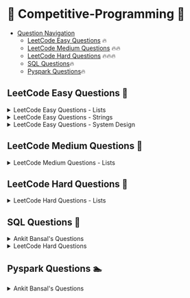 # 👊 Competitive-Programming 👊

- [Question Navigation](#question-navigation)
    - [LeetCode Easy Questions](#leetcode-easy-questions) 🔥
    - [LeetCode Medium Questions](#leetcode-medium-questions) 🔥🔥
    - [LeetCode Hard Questions](#leetcode-hard-questions) 🔥🔥🔥
    - [SQL Questions](#sql-questions)🔥
    - [Pyspark Questions](#pyspark-questions)🔥


## LeetCode Easy Questions <a name="leetcode-easy-questions"></a> 🚴
<details>
<summary>LeetCode Easy Questions - Lists</summary>

- [2965. Find Missing and Repeated Values](https://github.com/vegetariancoder/competitive-programming/blob/main/python/leetcode/easy-question/2965.%20Find%20Missing%20and%20Repeated%20Values.py)
- [1929. Concatenation of Array](https://github.com/vegetariancoder/competitive-programming/blob/main/python/leetcode/easy-question/1929.%20Concatenation%20of%20Array.py)
- [1920. Build Array from Permutation](https://github.com/vegetariancoder/competitive-programming/blob/main/python/leetcode/easy-question/1920.%20Build%20Array%20from%20Permutation.py)
- [1512. Number of Good Pairs](https://github.com/vegetariancoder/competitive-programming/blob/main/python/leetcode/easy-question/1512.%20Number%20of%20Good%20Pairs.py)
- [2011. Final Value of Variable After Performing Operations](https://github.com/vegetariancoder/competitive-programming/blob/main/python/leetcode/easy-question/2011.%20Final%20Value%20of%20Variable%20After%20Performing%20Operations.py)
- [1470. Shuffle the Array](https://github.com/vegetariancoder/competitive-programming/blob/main/python/leetcode/easy-question/1470.%20Shuffle%20the%20Array.py)
- [1672. Richest Customer Wealth](https://github.com/vegetariancoder/competitive-programming/blob/main/python/leetcode/easy-question/1672.%20Richest%20Customer%20Wealth.py)
- [2798. Number of Employees Who Met the Target](https://github.com/vegetariancoder/competitive-programming/blob/main/python/leetcode/easy-question/2798.%20Number%20of%20Employees%20Who%20Met%20the%20Target.py)
- [1431. Kids With the Greatest Number of Candies](https://github.com/vegetariancoder/competitive-programming/blob/main/python/leetcode/easy-question/1431.%20Kids%20With%20the%20Greatest%20Number%20of%20Candies.py)
- [1365. How Many Numbers Are Smaller Than the Current Number](https://github.com/vegetariancoder/competitive-programming/blob/main/python/leetcode/easy-question/1365.%20How%20Many%20Numbers%20Are%20Smaller%20Than%20the%20Current%20Number.py)
- [1480. Running Sum of 1d Array](https://github.com/vegetariancoder/competitive-programming/blob/main/python/leetcode/easy-question/1480.%20Running%20Sum%20of%201d%20Array.py)
- [2824. Count Pairs Whose Sum is Less than Target](https://github.com/vegetariancoder/competitive-programming/blob/main/python/leetcode/easy-question/2824.%20Count%20Pairs%20Whose%20Sum%20is%20Less%20than%20Target.py)
- [2859. Sum of Values at Indices With K Set Bits](https://github.com/vegetariancoder/competitive-programming/blob/main/python/leetcode/easy-question/2859.%20Sum%20of%20Values%20at%20Indices%20With%20K%20Set%20Bits.py)
- [2574. Left and Right Sum Differences](https://github.com/vegetariancoder/competitive-programming/blob/main/python/leetcode/easy-question/2574.%20Left%20and%20Right%20Sum%20Differences.py)
- [1389. Create Target Array in the Given Order](https://github.com/vegetariancoder/competitive-programming/blob/main/python/leetcode/easy-question/1389.%20Create%20Target%20Array%20in%20the%20Given%20Order.py)
- [2974. Minimum Number Game](https://github.com/vegetariancoder/competitive-programming/blob/main/python/leetcode/easy-question/2974.%20Minimum%20Number%20Game.py)
- [1313. Decompress Run-Length Encoded List](https://github.com/vegetariancoder/competitive-programming/blob/main/python/leetcode/easy-question/1313.%20Decompress%20Run-Length%20Encoded%20List.py)
- [1720. Decode XORed Array](https://github.com/vegetariancoder/competitive-programming/blob/main/python/leetcode/easy-question/1720.%20Decode%20XORed%20Array.py)
- [3033. Modify the Matrix](https://github.com/vegetariancoder/competitive-programming/blob/main/python/leetcode/easy-question/3033.%20Modify%20the%20Matrix.py)
- [3069. Distribute Elements Into Two Arrays I](https://github.com/vegetariancoder/competitive-programming/blob/main/python/leetcode/easy-question/3069.%20Distribute%20Elements%20Into%20Two%20Arrays%20I.py)
</details>

<details>
<summary>LeetCode Easy Questions - Strings</summary>

- [1108. Defanging an IP Address](https://github.com/vegetariancoder/competitive-programming/blob/main/python/leetcode/easy-question/1108.%20Defanging%20an%20IP%20Address.py)
- [771. Jewels and Stones](https://github.com/vegetariancoder/competitive-programming/blob/main/python/leetcode/easy-question/771.%20Jewels%20and%20Stones.py)
- [1678. Goal Parser Interpretation](https://github.com/vegetariancoder/competitive-programming/blob/main/python/leetcode/easy-question/1678.%20Goal%20Parser%20Interpretation.py)
- [1165. Single-Row Keyboard](https://github.com/vegetariancoder/competitive-programming/blob/main/python/leetcode/easy-question/1165.%20Single-Row%20Keyboard.py)
- [3019. Number of Changing Keys](https://github.com/vegetariancoder/competitive-programming/blob/main/python/leetcode/easy-question/3019.%20Number%20of%20Changing%20Keys.py)
- [2942. Find Words Containing Character](https://github.com/vegetariancoder/competitive-programming/blob/main/python/leetcode/easy-question/2942.%20Find%20Words%20Containing%20Character.py)
- [2114. Maximum Number of Words Found in Sentences](https://github.com/vegetariancoder/competitive-programming/blob/main/python/leetcode/easy-question/2114.%20Maximum%20Number%20of%20Words%20Found%20in%20Sentences.py)
- [1662. Check If Two String Arrays are Equivalent](https://github.com/vegetariancoder/competitive-programming/blob/main/python/leetcode/easy-question/1662.%20Check%20If%20Two%20String%20Arrays%20are%20Equivalent.py)
</details>

<details>
<summary>LeetCode Easy Questions - System Design</summary>

- [1603. Design Parking System](https://github.com/vegetariancoder/competitive-programming/blob/main/python/leetcode/easy-question/1603.%20Design%20Parking%20System.py)
</details>

## LeetCode Medium Questions <a name="leetcode-medium-questions"></a> 🚴
<details>
<summary>LeetCode Medium Questions - Lists</summary>

</details>

## LeetCode Hard Questions <a name="leetcode-hard-questions"></a> 🚴
<details>
<summary>LeetCode Hard Questions - Lists</summary>

</details>

## SQL Questions <a name="sql-questions"></a> 🏇

<details>
<summary>Ankit Bansal's Questions</summary>

- [PWC Source Target](https://github.com/vegetariancoder/competitive-programming/blob/main/sql/ankit's_question/PWC_Source_Target.sql)
- [PWC Increasing Revenue](https://github.com/vegetariancoder/competitive-programming/blob/main/sql/ankit's_question/PWC_Increasing_Revenue.sql)
- [FAANG PunchIn PunchOut](https://github.com/vegetariancoder/competitive-programming/blob/main/sql/ankit's_question/FAANG_PunchIn_PunchOut.sql)
- [TIGER Source Destination](https://github.com/vegetariancoder/competitive-programming/blob/main/sql/ankit's_question/TIGER_Source_Destination.sql)
- [TIGER NewCustomer Month](https://github.com/vegetariancoder/competitive-programming/blob/main/sql/ankit's_question/TIGER_NewCustomer_Month.sql)
- [DATAANALYST Child Parent](https://github.com/vegetariancoder/competitive-programming/blob/main/sql/ankit's_question/DATAANALYST_Child_Parent.sql)
- [FRESHWORKS Price Monthly](https://github.com/vegetariancoder/competitive-programming/blob/main/sql/ankit's_question/FRESHWORKS_Price_Monthly.sql)
- [AMAZON Average Salary](https://github.com/vegetariancoder/competitive-programming/blob/main/sql/ankit's_question/AMAZON_Average_Salary.py)
- [NAMASTESQL Returns Orders](https://github.com/vegetariancoder/competitive-programming/blob/main/sql/ankit's_question/NAMASTESQL_Returns_Orders.sql)
</details>

<details>
<summary>LeetCode Hard Questions</summary>

- [2991. Top Three Wineries](https://github.com/vegetariancoder/competitive-programming/blob/main/leetcode/hard-questions/2991._Top_Three_Wineries.sql)
</details>


## Pyspark Questions <a name="pyspark-questions"></a> 🏊

<details>
<summary>Ankit Bansal's Questions</summary>

- [PWC Source Target](https://github.com/vegetariancoder/competitive-programming/blob/main/pyspark/ankit's_question/PWC_Source_Target.py)
- [FAANG PunchIn PunchOut](https://github.com/vegetariancoder/competitive-programming/blob/main/pyspark/ankit's_question/FAANG_PunchIn_PunchOut.py)
- [TIGER Source Destination](https://github.com/vegetariancoder/competitive-programming/blob/main/pyspark/ankit's_question/TIGER_Source_Destination.py)
- [TIGER NewCustomer Month](https://github.com/vegetariancoder/competitive-programming/blob/main/pyspark/ankit's_question/TIGER_NewCustomer_Month.py)
- [DATAANALYST Child Parent](https://github.com/vegetariancoder/competitive-programming/blob/main/pyspark/ankit's_question/DATAANALYST_Child_Parent.py)
- [NAMASTESQL Returns Orders](https://github.com/vegetariancoder/competitive-programming/blob/main/pyspark/ankit's_question/NAMASTESQL_Returns_Orders.py)
</details>
